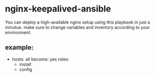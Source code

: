 # nginx-keepalived-ansible
You can deploy a high-available nginx setup using this playbook in just a minutue. make sure to change variables and inventory according to your environment.

example:
---
- hosts: all
  become: yes
  roles:
    - install
    - config
